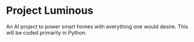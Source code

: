 <h1>Project Luminous</h1>
<div>An AI project to power smart homes with everything one would desire. This will be coded primarily in Python.</div>
